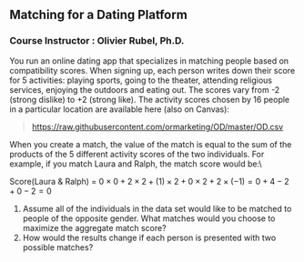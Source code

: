 ## Matching for a Dating Platform

### Course Instructor : Olivier Rubel, Ph.D.

You run an online dating app that specializes in matching people based on compatibility scores. When signing up, each person writes down their score for 5 activities: playing sports, going to the theater, attending religious services, enjoying the outdoors and eating out. The scores vary from -2 (strong dislike) to +2 (strong like). The activity scores chosen by 16 people in a particular location are available here (also on Canvas):

>https://raw.githubusercontent.com/ormarketing/OD/master/OD.csv


When you create a match, the value of the match is equal to the sum of the products of the 5 different activity scores of the two individuals. For example, if you match Laura and Ralph, the match score would be:\


Score(Laura & Ralph) = $0\times0+2\times2+(1)\times2+0\times2+2\times(-1) = 0+4- 2+0-2 = 0$


 1. Assume all of the individuals in the data set would like to be matched to people of the opposite gender. What matches would you choose to maximize the aggregate match score?
 2. How would the results change if each person is presented with two possible matches?
